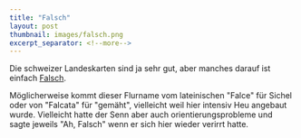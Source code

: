 ```yaml
---
title: "Falsch"
layout: post
thumbnail: images/falsch.png
excerpt_separator: <!--more-->
---
```


Die schweizer Landeskarten sind ja sehr gut, aber manches darauf ist einfach [Falsch](https://s.geo.admin.ch/rawhabueklse).

Möglicherweise kommt dieser Flurname vom lateinischen "Falce" für Sichel oder von "Falcata" für "gemäht", vielleicht weil hier intensiv Heu angebaut wurde. Vielleicht hatte der Senn aber auch orientierungsprobleme und sagte jeweils "Ah, Falsch" wenn er sich hier wieder verirrt hatte.

<!--more-->
